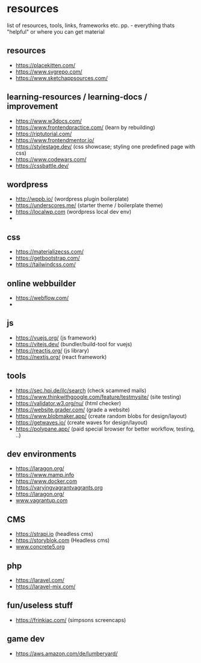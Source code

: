 # resources
list of resources, tools, links, frameworks etc. pp. - everything thats "helpful" or where you can get material

## resources
- https://placekitten.com/ 
- https://www.svgrepo.com/
- https://www.sketchappsources.com/

## learning-resources / learning-docs / improvement
- https://www.w3docs.com/
- https://www.frontendpractice.com/ (learn by rebuilding)
- https://riptutorial.com/
- https://www.frontendmentor.io/
- https://stylestage.dev/ (css showcase; styling one predefined page with css)
- https://www.codewars.com/
- https://cssbattle.dev/

## wordpress
- http://wppb.io/ (wordpress plugin boilerplate)
- https://underscores.me/ (starter theme / boilerplate theme)
- https://localwp.com (wordpress local dev env)
- 

## css
- https://materializecss.com/
- https://getbootstrap.com/
- https://tailwindcss.com/

## online webbuilder
- https://webflow.com/
- 

## js 
- https://vuejs.org/ (js framework)
- https://vitejs.dev/ (bundler/build-tool for vuejs)
- https://reactjs.org/ (js library)
- https://nextjs.org/ (react framework)

## tools
- https://sec.hpi.de/ilc/search (check scammed mails)
- https://www.thinkwithgoogle.com/feature/testmysite/ (site testing)
- https://validator.w3.org/nu/ (html checker)
- https://website.grader.com/ (grade a website)
- https://www.blobmaker.app/ (create random blobs for design/layout)
- https://getwaves.io/ (create waves for design/layout)
- https://polypane.app/ (paid special browser for better workflow, testing, ..)

## dev environments

- https://laragon.org/
- https://www.mamp.info
- https://www.docker.com
- https://varyingvagrantvagrants.org
- https://laragon.org/
- www.vagrantup.com

## CMS
- https://strapi.io (headless cms)
- https://storyblok.com (Headless cms)
- www.concrete5.org

## php
- https://laravel.com/
- https://laravel-mix.com/

## fun/useless stuff
- https://frinkiac.com/ (simpsons screencaps)

## game dev
- https://aws.amazon.com/de/lumberyard/

